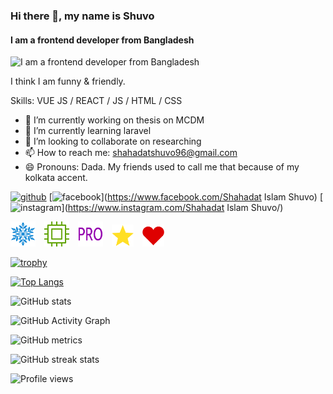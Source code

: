 ### Hi there 👋, my name is Shuvo
#### I am a frontend developer from Bangladesh
![I am a frontend developer from Bangladesh](https://shahadat-shuvo.github.io/github-profile-readme-generator/images/banner.png)

I think I am funny & friendly.

Skills: VUE JS / REACT / JS / HTML / CSS

- 🔭 I’m currently working on thesis on MCDM 
- 🌱 I’m currently learning laravel 
- 👯 I’m looking to collaborate on researching 
- 📫 How to reach me: shahadatshuvo96@gmail.com 
- 😄 Pronouns: Dada. My friends used to call me that because of my kolkata accent. 


[<img src='https://cdn.jsdelivr.net/npm/simple-icons@3.0.1/icons/github.svg' alt='github' height='40'>](https://github.com/shahadat-shuvo)  [<img src='https://cdn.jsdelivr.net/npm/simple-icons@3.0.1/icons/facebook.svg' alt='facebook' height='40'>](https://www.facebook.com/Shahadat Islam Shuvo)  [<img src='https://cdn.jsdelivr.net/npm/simple-icons@3.0.1/icons/instagram.svg' alt='instagram' height='40'>](https://www.instagram.com/Shahadat Islam Shuvo/)  

<a href='https://archiveprogram.github.com/'><img src='https://raw.githubusercontent.com/acervenky/animated-github-badges/master/assets/acbadge.gif' width='40' height='40'></a> <a href='https://docs.github.com/en/developers'><img src='https://raw.githubusercontent.com/acervenky/animated-github-badges/master/assets/devbadge.gif' width='40' height='40'></a> <a href='https://github.com/pricing'><img src='https://raw.githubusercontent.com/acervenky/animated-github-badges/master/assets/pro.gif' width='40' height='40'></a> <a href='https://stars.github.com/'><img src='https://raw.githubusercontent.com/acervenky/animated-github-badges/master/assets/starbadge.gif' width='35' height='35'></a> <a href='https://docs.github.com/en/github/supporting-the-open-source-community-with-github-sponsors'><img src='https://raw.githubusercontent.com/acervenky/animated-github-badges/master/assets/sponsorbadge.gif' width='35' height='35'></a> 

[![trophy](https://github-profile-trophy.vercel.app/?username=shahadat-shuvo)](https://github.com/ryo-ma/github-profile-trophy)

[![Top Langs](https://github-readme-stats.vercel.app/api/top-langs/?username=shahadat-shuvo)](https://github.com/anuraghazra/github-readme-stats)

![GitHub stats](https://github-readme-stats.vercel.app/api?username=shahadat-shuvo&show_icons=true&count_private=true)  

![GitHub Activity Graph](https://activity-graph.herokuapp.com/graph?username=shahadat-shuvo)  

![GitHub metrics](https://metrics.lecoq.io/shahadat-shuvo)  

![GitHub streak stats](https://github-readme-streak-stats.herokuapp.com/?user=shahadat-shuvo)  

![Profile views](https://gpvc.arturio.dev/shahadat-shuvo)  
